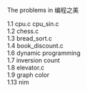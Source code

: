 The problems in 编程之美  

1.1 cpu.c cpu_sin.c  
1.2 chess.c  
1.3 bread_sort.c  
1.4 book_discount.c  
1.6 dynamic programming  
1.7 inversion count  
1.8 elevator.c  
1.9 graph color  
1.13 nim  
